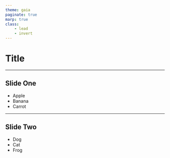 ```yaml
---
theme: gaia
paginate: true
marp: true
class:
    - lead
    - invert
---
```


Title
=====

---

## Slide One

* Apple
* Banana
* Carrot

---

## Slide Two

- Dog
- Cat
- Frog
